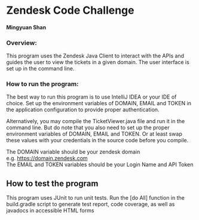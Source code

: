 # Zendesk Code Challenge
#### Mingyuan Shan

### Overview: 
This program uses the Zendesk Java Client to interact with the APIs and 
guides the user to view the tickets in a given domain. The user interface
is set up in the command line.  

### How to run the program:  
The best way to run this program is to use IntelliJ IDEA or your IDE of choice.
Set up the environment variables of DOMAIN, EMAIL and TOKEN in the application 
configuration to provide proper authentication.
  
Alternatively, you may compile the TicketViewer.java file and run it in 
the command line. But do note that you also need to set up the proper environment
variables of DOMAIN, EMAIL and TOKEN. Or at least swap these values with your credentials
in the source code before you compile.  

The DOMAIN variable should be your zendesk domain  
e.g. https://domain.zendesk.com  
The EMAIL and TOKEN variables should be your Login Name and API Token  

## How to test the program  
This program uses JUnit to run unit tests. Run the [do All] function in the
build.gradle script to generate test report, code coverage, as well as javadocs 
in accessible HTML forms  





